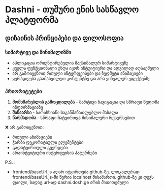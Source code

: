 # Dashni - თუშური ენის სასწავლო პლატფორმა

## დიზაინის პრინციპები და ფილოსოფია

### სიმარტივე და მინიმალიზმი
- აპლიკაცია ორიენტირებულია მაქსიმალურ სიმარტივეზე
- ყველა ფუნქციონალი უნდა იყოს ინტუიტიური და ადვილად აღსაქმელი
- არ გამოიყენოთ რთული ინტერფეისები და ზედმეტი ანიმაციები
- ყურადღება გაამახვილეთ კონტენტზე და არა ვიზუალურ ეფექტებზე

### პრიორიტეტები
1. **მომხმარებლის გამოცდილება** - მარტივი ნავიგაცია და სწრაფი წვდომა ინფორმაციაზე
2. **შინაარსი** - ხარისხიანი საგანმანათლებლო მასალა
3. **წარმადობა** - სწრაფი ჩატვირთვა მინიმალური რესურსებით

❌ არ გამოიყენოთ:
- რთული ანიმაციები
- ჭარბი დეკორატიული ელემენტები
- გადატვირთული გვერდები
- არაინტუიტიური ინტერფეისის პატერნები


P.S. :
- frontend/baseUrl.js აღარ იტვირთება github-ზე. ლოკალურად frontend/baseUrl.js-ში წერია localhost მისამართი. github-ზე კი დევს ფაილი, სადაც url-ად dashni.dosh.ge არის მითითებული